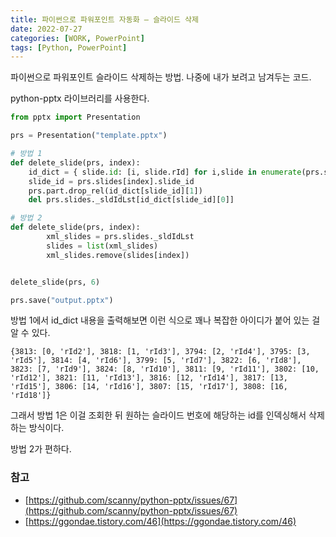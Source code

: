 ```yaml
---
title: 파이썬으로 파워포인트 자동화 – 슬라이드 삭제
date: 2022-07-27
categories: [WORK, PowerPoint]
tags: [Python, PowerPoint]
---
```


파이썬으로 파워포인트 슬라이드 삭제하는 방법. 나중에 내가 보려고 남겨두는 코드.

python-pptx 라이브러리를 사용한다.

```python
from pptx import Presentation

prs = Presentation("template.pptx")

# 방법 1
def delete_slide(prs, index):
    id_dict = { slide.id: [i, slide.rId] for i,slide in enumerate(prs.slides._sldIdLst) }
    slide_id = prs.slides[index].slide_id
    prs.part.drop_rel(id_dict[slide_id][1])
    del prs.slides._sldIdLst[id_dict[slide_id][0]]

# 방법 2 
def delete_slide(prs, index):
        xml_slides = prs.slides._sldIdLst
        slides = list(xml_slides)
        xml_slides.remove(slides[index])


delete_slide(prs, 6)

prs.save("output.pptx")
```

방법 1에서 id_dict 내용을 출력해보면 이런 식으로 꽤나 복잡한 아이디가 붙어 있는 걸 알 수 있다.

```
{3813: [0, 'rId2'], 3818: [1, 'rId3'], 3794: [2, 'rId4'], 3795: [3, 'rId5'], 3814: [4, 'rId6'], 3799: [5, 'rId7'], 3822: [6, 'rId8'], 3823: [7, 'rId9'], 3824: [8, 'rId10'], 3811: [9, 'rId11'], 3802: [10, 'rId12'], 3821: [11, 'rId13'], 3816: [12, 'rId14'], 3817: [13, 'rId15'], 3806: [14, 'rId16'], 3807: [15, 'rId17'], 3808: [16, 'rId18']}
```

그래서 방법 1은 이걸 조회한 뒤 원하는 슬라이드 번호에 해당하는 id를 인덱싱해서 삭제하는 방식이다.

방법 2가 편하다.

### 참고

- [https://github.com/scanny/python-pptx/issues/67](https://github.com/scanny/python-pptx/issues/67)
- [https://ggondae.tistory.com/46](https://ggondae.tistory.com/46)
